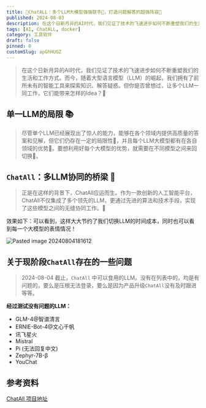 ```yaml
---
title: 🚀ChatALL：多个LLM大模型强强联手🤝，打造问题解答的超强阵容💪
published: 2024-08-03
description: 在这个日新月异的AI时代，我们见证了技术的飞速进步如何不断重塑我们的生活和工作方式。而今，随着大型语言模型（LLM）的崛起，我们
tags: [AI, ChatALL, docker]
category: 工具软件
draft: false
pinned: 0
customSlug: apGhHUGZ
---
```


> 在这个日新月异的AI时代，我们见证了技术的飞速进步如何不断重塑我们的生活和工作方式。而今，随着大型语言模型（LLM）的崛起，我们拥有了前所未有的智能工具来探索知识、解答疑惑。但你是否曾想过，让多个LLM一同工作，它们能带来怎样的Idea？🤔

## 单一LLM的局限 📚

> 尽管单个LLM已经展现出了惊人的能力，能够在各个领域内提供高质量的答案和见解，但它们仍存在一定的局限性🚫，并且每个LLM大模型都有在各自领域的优势💪。要想利用好每个大模型的优势，就需要在不同模型之间来回切换🔄。

## `ChatAll`：多LLM协同的桥梁 🌉

> 正是在这样的背景下，ChatAll应运而生。作为一款创新的人工智能平台，ChatAll不仅集成了多个领先的LLM，更通过先进的算法和技术手段，实现了这些模型之间的无缝协同工作。🤝 

效果如下：可以看到，这样大大节约了我们切换LLM的时间成本，同时也可以看到每一个大模型的表情情况！

![Pasted image 20240804181612](https://oss.qnloft.com/ob-img/2024/08/04/Pasted%20image%2020240804181612.png)

## 关于现阶段`ChatAll`存在的一些问题

> 2024-08-04 截止，`ChatAll` 中可以食用的LLM。没有在列表中的，均是有问题的，要么是压根无法登录，要么是因为产品升级`ChatAll`没有及时跟进等等。

**经过测试没有问题的LLM：**
- GLM-4@智谱清言
- ERNIE-Bot-4@文心千帆
- 讯飞星火
- Mistral
- Pi (无法回复中文)
- Zephyr-7B-β
- YouChat

## 参考资料

[ChatAll 项目地址](https://github.com/sunner/ChatALL)